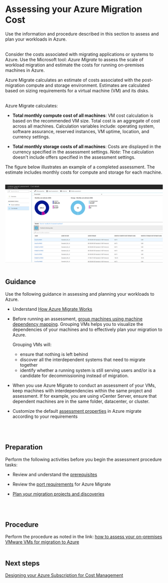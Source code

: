 # Assessing your Azure Migration Cost
Use the information and procedure described in this section to assess and plan your workloads in Azure.
<br />
<br />

Consider the costs associated with migrating applications or systems to Azure. Use the Microsoft tool: *Azure Migrate* to assess the scale of workload migration and estimate the costs for running on-premises machines in Azure.

Azure Migrate calculates an estimate of costs associated with the post-migration compute and storage environment. Estimates are calculated based on sizing requirements for a virtual machine (VM) and its disks.
<br />
<br />

Azure Migrate calculates:  
- **Total monthly compute cost of all machines**: VM cost calculation is based on the recommended VM size. Total cost is an aggregate of cost across all machines. Calculation variables include: operating system, software assurance, reserved instances, VM uptime, location, and currency settings. 

- **Total monthly storage costs of all machines**:  Costs are displayed in the currency specified in the assessment settings. *Note*: The calculation doesn't include offers specified in the assessment settings. 

The figure below illustrates an example of a completed assessment. The estimate includes monthly costs for compute and storage for each machine.
<br/>
<br/>

![assessment](https://github.com/alvarovitta/Cost-Management/blob/master/Images/assessment-vm-cost.png)
<br/>
<br/>

## Guidance
Use the following guidance in assessing and planning your workloads to Azure.

- Understand [How Azure Migrate Works](https://docs.microsoft.com/en-us/azure/migrate/migrate-overview#how-does-azure-migrate-work)

- Before running an assessment, [group machines using machine dependency mapping](https://docs.microsoft.com/en-us/azure/migrate/how-to-create-group-machine-dependencies#prepare-machines-for-dependency-mapping). Grouping VMs helps you to visualize the dependencies of your machines and to effectively plan your migration to Azure.  

  Grouping VMs will:
   - ensure that nothing is left behind  
   - discover all the interdependent systems that need to migrate together  
   - identify whether a running system is still serving users and/or is a candidate for decommissioning instead of migration.

- When you use Azure Migrate to conduct an assessment of your VMs, keep machines with interdependencies within the same project and assessment. If for example, you are using vCenter Server, ensure that dependent machines are in the same folder, datacenter, or cluster. 

- Customize the default [assessment properties](https://docs.microsoft.com/en-us/azure/migrate/how-to-modify-assessment#edit-assessment-properties) in Azure migrate according to your requirements
<br/>
<br/>

## Preparation
Perform the following activities before you begin the assessment procedure tasks: 

  - Review and understand the [prerequisites](https://docs.microsoft.com/en-us/azure/migrate/how-to-scale-assessment#prerequisites)
  
  - Review the [port requirements](https://docs.microsoft.com/en-us/azure/migrate/migrate-overview#what-are-the-port-requirements) for Azure Migrate
  - [Plan your migration projects and discoveries](https://docs.microsoft.com/en-us/azure/migrate/how-to-scale-assessment#plan-your-migration-projects-and-discoveries)
<br/>
<br/>

## Procedure 
Perform the procedure as noted in the link: [how to assess your on-premises VMware VMs for migration to Azure](https://docs.microsoft.com/en-us/azure/migrate/tutorial-assessment-vmware)
<br/>
<br/>

## Next steps
[Designing your Azure Subscription for Cost Management](3.2-Designing-your-Azure-subscription-for-cost-management.md)

